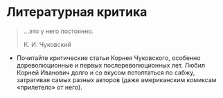 # Литературная критика

>   …это у него постоянно.
>
>   К. И. Чуковский

*   Почитайте критические статьи Корнея Чуковского, особенно дореволюционные и первых послереволюционных лет. Любил Корней Иванович долго и со вкусом потоптаться по сабжу, затрагивая самых разных авторов (даже американским комиксам «прилетело» от него).
